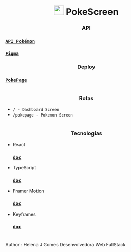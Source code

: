<h1 align = "center">
	<img src="https://www.svgrepo.com/show/276264/pokeball-pokemon.svg" alt='' width='30px' height='30px'/>
	PokeScreen
</h1>

<h3 align = "center">
	API
</h3>

### [`API Pokémon`](https://pokeapi.co/docs/v2)

### [`Figma`](https://www.figma.com/file/WYsQclXV1S05fQgCDm49T1/Pokemon?node-id=0%3A1&t=bmHM0gX8gZA2RYR1-1)

<h3 align = "center">
	Deploy
</h3>

### [`PokePage`](https://pokescreen.vercel.app/)

#

<h3 align = "center">
	Rotas
</h3>

- `/ - Dashboard Screen`
- `/pokepage - Pokemon Screen`

#

<h3 align = "center">
	Tecnologias
</h3>

- React

  ### [`doc`](https://pt-br.reactjs.org/docs/getting-started.html)

- TypeScript

  ### [`doc`](https://www.typescriptlang.org/docs/)

- Framer Motion

  ### [`doc`](https://www.npmjs.com/package/framer-motion)

- Keyframes

  ### [`doc`](https://developer.mozilla.org/pt-BR/docs/Web/CSS/@keyframes)

#

Author : Helena J Gomes Desenvolvedora Web FullStack
